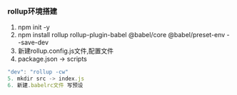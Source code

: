 ### rollup环境搭建
1. npm init -y
2. npm install rollup rollup-plugin-babel @babel/core @babel/preset-env --save-dev
3. 新建rollup.config.js文件,配置文件
4. package.json -> scripts
  ```js
  "dev": "rollup -cw"
5. mkdir src -> index.js 
6. 新建.babelrc文件 写预设